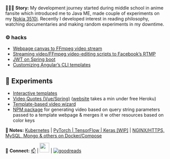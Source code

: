👨🏻‍💻 **Story:** My development journey started during middle school in anime fansite which introduced me to Java ME, made couple of experiments on my [Nokia 3510i](https://github.com/yoga1290/Nokia-3510i#readme). Recently I developed interest in reading philosophy, watching documentaries and making random experiments in my downtime.

### ⚙️ hacks
+ [Webpage canvas to FFmpeg video stream](https://github.com/yoga1290/ffmpeg-usermedia-experiment#readme)
+ [Streaming video/FFmpeg video-editing scripts to Facebook’s RTMP](https://github.com/yoga1290/ffmpeg2rtmp#readme)
+ [JWT on Spring boot](https://github.com/yoga1290/experiment-spring-oauth2-jwt#readme)
+ [Customizing Angular’s CLI templates](https://github.com/yoga1290/ng-cli-template#readme)

## 🔭 Experiments
+ [Interactive templates](https://yoga1290.github.io/Templates)
+ [Video Quotes (Vue/Spring)](http://github.com/yoga1290/VideoQuotes#readme) ([website](https://yoga1290.github.io/VideoQuotes) takes a min under free Heroku)
+ [Template-based video wizard](https://github.com/yoga1290/storyreport#readme)
+ [NPM package](https://github.com/yoga1290/H5Recorder#readme) for generating video based on query string parameters passed to a template webpage & merges it w other resources based on color keys
 
**📝 Notes:** [Kubernetes](https://github.com/yoga1290/cheatsheets/blob/master/Kubernetes.md) | [PyTorch | TensorFlow | Keras [WIP]](https://github.com/yoga1290/cheatsheets/blob/master/PyTorch.ipynb) | [NGINX/HTTPS, MySQL, Mongo & others on Docker/Compose](https://github.com/yoga1290/cheatsheets/blob/master/docker.md)

💬 **Connect:** [📫](mailto:yoga1290+gh@gmail.com) | [<img width="30px" height="30px" src="https://cdn.sstatic.net/Sites/stackoverflow/company/Img/logos/so/so-icon.png?v=c78bd457575a">](https://stackoverflow.com/users/1683797/youssef-gamil) | [![goodreads](https://www.goodreads.com/images/badge/badge1.jpg)](https://www.goodreads.com/user/show/29229069-youssef-gamil)

<!-- ### 🧗🏻‍♂️Articles & Adventures -->
<!--
**yoga1290/yoga1290** is a ✨ _special_ ✨ repository because its `README.md` (this file) appears on your GitHub profile.

Here are some ideas to get you started:

- 🔭 I’m currently working on ...
- 🌱 I’m currently learning ...
- 👯 I’m looking to collaborate on ...
- 🤔 I’m looking for help with ...
- 💬 Ask me about ...
- 📫 How to reach me: ...
- 😄 Pronouns: ...
- ⚡ Fun fact: ...
-->
